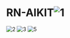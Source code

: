 # RN-AIKIT![1](https://user-images.githubusercontent.com/61266176/174275628-8cd04e16-3e27-4e19-92fc-6696ba4b1b9c.jpg)
![2](https://user-images.githubusercontent.com/61266176/174275638-9b6b31c5-c4ae-4812-9b96-87ef3c12125a.jpg)
![3](https://user-images.githubusercontent.com/61266176/174275642-d0eac516-32af-4934-9cfd-976e3f3b54c4.jpg)
![5](https://user-images.githubusercontent.com/61266176/174275637-d855d34b-62c3-41a9-8d81-0c9e1411b76d.jpg)
